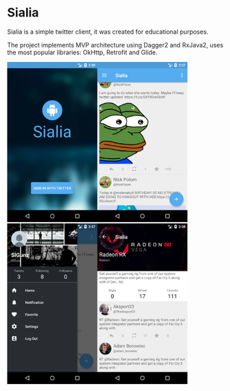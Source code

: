 # Sialia

Sialia is a simple twitter client, it was created for educational purposes. 

The project implements MVP architecture using Dagger2 and RxJava2, uses the most popular libraries: OkHttp, Retrofit and Glide.


<img src ="https://raw.githubusercontent.com/SlGunz/Sialia/master/screenshots/Screenshot_1522079955.png" width="210"><img src="https://raw.githubusercontent.com/SlGunz/Sialia/master/screenshots/Screenshot_1522079853.png" width="210"><img src ="https://raw.githubusercontent.com/SlGunz/Sialia/master/screenshots/Screenshot_1522079868.png" width="210"><img src ="https://raw.githubusercontent.com/SlGunz/Sialia/master/screenshots/Screenshot_1522079927.png" width="210">
